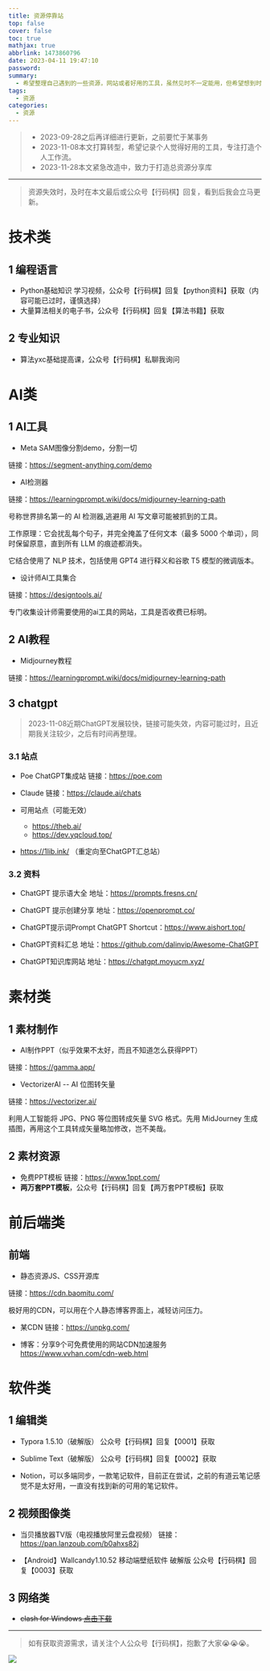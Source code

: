 ```yaml
---
title: 资源停靠站
top: false
cover: false
toc: true
mathjax: true
abbrlink: 1473860796
date: 2023-04-11 19:47:10
password: 
summary:
  - 希望整理自己遇到的一些资源，网站或者好用的工具，虽然见时不一定能用，但希望想到时能够找到。
tags:
  - 资源
categories:
  - 资源
---
```


> - 2023-09-28之后再详细进行更新，之前要忙于某事务
> - 2023-11-08本文打算转型，希望记录个人觉得好用的工具，专注打造个人工作流。
> - 2023-11-28本文紧急改造中，致力于打造总资源分享库

---

> 资源失效时，及时在本文最后或公众号【行码棋】回复，看到后我会立马更新。

# 技术类

## 1 编程语言

- Python基础知识 学习视频，公众号【行码棋】回复【python资料】获取（内容可能已过时，谨慎选择）
- 大量算法相关的电子书，公众号【行码棋】回复【算法书籍】获取

## 2 专业知识

- 算法yxc基础提高课，公众号【行码棋】私聊我询问

# AI类

## 1 AI工具

- Meta SAM图像分割demo，分割一切

链接：https://segment-anything.com/demo

- AI检测器

链接：https://learningprompt.wiki/docs/midjourney-learning-path

号称世界排名第一的 AI 检测器,逃避用 AI 写文章可能被抓到的工具。

工作原理：它会扰乱每个句子，并完全掩盖了任何文本（最多 5000 个单词），同时保留原意，直到所有 LLM 的痕迹都消失。

它结合使用了 NLP 技术，包括使用 GPT4 进行释义和谷歌 T5 模型的微调版本。

- 设计师AI工具集合

链接：https://designtools.ai/

专门收集设计师需要使用的ai工具的网站，工具是否收费已标明。

## 2 AI教程

- Midjourney教程

链接：https://learningprompt.wiki/docs/midjourney-learning-path

## 3 chatgpt

> 2023-11-08近期ChatGPT发展较快，链接可能失效，内容可能过时，且近期我关注较少，之后有时间再整理。

### 3.1 站点

- Poe ChatGPT集成站 链接：https://poe.com
- Claude 链接：https://claude.ai/chats

- 可用站点（可能无效）
  - https://theb.ai/
  - https://dev.yqcloud.top/
- https://1lib.ink/ （重定向至ChatGPT汇总站）

### 3.2 资料

- ChatGPT 提示语大全 地址：https://prompts.fresns.cn/

- ChatGPT 提示创建分享 地址：https://openprompt.co/

- ChatGPT提示词Prompt ChatGPT Shortcut：https://www.aishort.top/

- ChatGPT资料汇总 地址：https://github.com/dalinvip/Awesome-ChatGPT

- ChatGPT知识库网站 地址：https://chatgpt.moyucm.xyz/

# 素材类

## 1 素材制作

- AI制作PPT（似乎效果不太好，而且不知道怎么获得PPT）

链接：https://gamma.app/

- VectorizerAI -- AI 位图转矢量

链接：https://vectorizer.ai/

利用人工智能将 JPG、PNG 等位图转成矢量 SVG 格式。先用 MidJourney 生成插图，再用这个工具转成矢量略加修改，岂不美哉。

## 2 素材资源

- 免费PPT模板 链接：https://www.1ppt.com/
- **两万套PPT模板**，公众号【行码棋】回复【两万套PPT模板】获取

# 前后端类

## 前端

- 静态资源JS、CSS开源库

链接：https://cdn.baomitu.com/

极好用的CDN，可以用在个人静态博客界面上，减轻访问压力。

- 某CDN 链接：https://unpkg.com/

- 博客：分享9个可免费使用的网站CDN加速服务 https://www.vvhan.com/cdn-web.html

# 软件类

## 1 编辑类

- Typora 1.5.10（破解版） 公众号【行码棋】回复【0001】获取

- Sublime Text（破解版）  公众号【行码棋】回复【0002】获取

- Notion，可以多端同步，一款笔记软件，目前正在尝试，之前的有道云笔记感觉不是太好用，一直没有找到新的可用的笔记软件。

## 2 视频图像类

- 当贝播放器TV版（电视播放阿里云盘视频） 链接：https://pan.lanzoub.com/b0ahxs82j

- 【Android】Wallcandy1.10.52 移动端壁纸软件 破解版  公众号【行码棋】回复【0003】获取

## 3 网络类

- ~~clash for Windows [点击下载](https://github.com/Fndroid/clash_for_windows_pkg/releases/download/0.20.15/Clash.for.Windows-0.20.15-win.7z)~~

---

> 如有获取资源需求，请关注个人公众号【行码棋】，抱歉了大家😭😭😭。

![](https://wyqz.top/medias/gzh.jpg)

